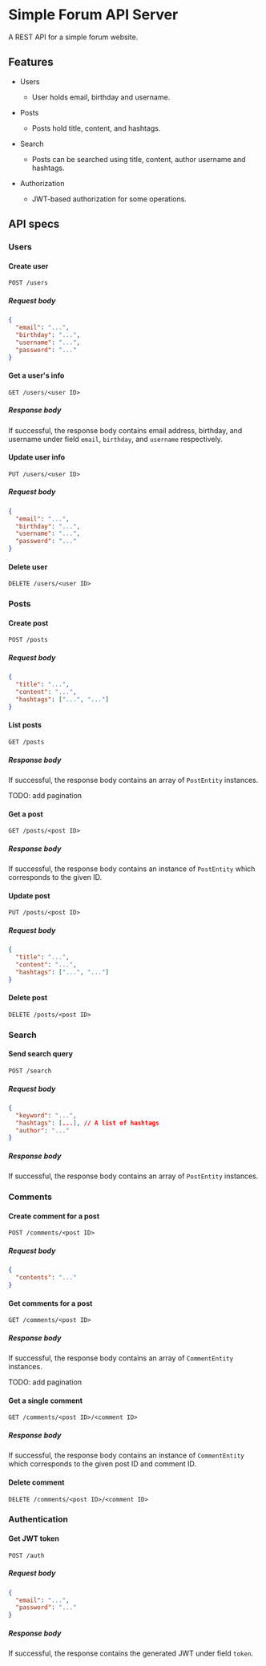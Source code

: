 # Simple Forum API Server

A REST API for a simple forum website.

## Features

- Users
  
  - User holds email, birthday and username.

- Posts
  
  - Posts hold title, content, and hashtags.

- Search
  
  - Posts can be searched using title, content, author username and hashtags.

- Authorization
  
  - JWT-based authorization for some operations.

## API specs

### Users

#### Create user

```
POST /users
```

##### Request body

```json
{
  "email": "...",
  "birthday": "...",
  "username": "...",
  "password": "..."
}
```

#### Get a user's info

```
GET /users/<user ID>
```

##### Response body

If successful, the response body contains email address, birthday, and username under field `email`, `birthday`, and `username` respectively.

#### Update user info

```
PUT /users/<user ID>
```

##### Request body

```json
{
  "email": "...",
  "birthday": "...",
  "username": "...",
  "password": "..."
}
```

#### Delete user

```
DELETE /users/<user ID>
```

### Posts

#### Create post

```
POST /posts
```

##### Request body

```json
{
  "title": "...",
  "content": "...",
  "hashtags": ["...", "..."]
}
```

#### List posts

```
GET /posts
```

##### Response body

If successful, the response body contains an array of `PostEntity` instances.

TODO: add pagination

#### Get a post

```
GET /posts/<post ID>
```

##### Response body

If successful, the response body contains an instance of `PostEntity` which corresponds to the given ID.

#### Update post

```
PUT /posts/<post ID>
```

##### Request body

```json
{
  "title": "...",
  "content": "...",
  "hashtags": ["...", "..."]
}
```

#### Delete post

```
DELETE /posts/<post ID>
```

### Search

#### Send search query

```
POST /search
```

##### Request body

```json
{
  "keyword": "...",
  "hashtags": [...], // A list of hashtags
  "author": "..."
}
```

##### Response body

If successful, the response body contains an array of `PostEntity` instances.

### Comments

#### Create comment for a post

```
POST /comments/<post ID>
```

##### Request body

```json
{
  "contents": "..."
}
```

#### Get comments for a post

```
GET /comments/<post ID>
```

##### Response body

If successful, the response body contains an array of `CommentEntity` instances.

TODO: add pagination

#### Get a single comment

```
GET /comments/<post ID>/<comment ID>
```

##### Response body

If successful, the response body contains an instance of `CommentEntity` which corresponds to the given post ID and comment ID.

#### Delete comment

```
DELETE /comments/<post ID>/<comment ID>
```

### Authentication

#### Get JWT token

```
POST /auth
```

##### Request body

```json
{
  "email": "...",
  "password": "..."
}
```

##### Response body

If successful, the response contains the generated JWT under field `token`.
